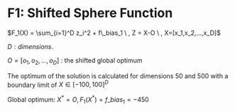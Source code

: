 # F1: Shifted Sphere Function


$F_1(X) = \sum_{i=1}^D z_i^2 + f\_bias_1 \ , Z = X-O \ , X=[x_1,x_2,...,x_D]$


$D: dimensions.$

$O=[o_1, o_2,...,o_D]$ : the shifted global optimum

The optimum of the solution is calculated for dimensions 50 and 500 with a boundary limit of $X∈[−100,100]^D$

Global optimum: $X^* = O , F_1(X^*) = f\_bias_1 = - 450$

